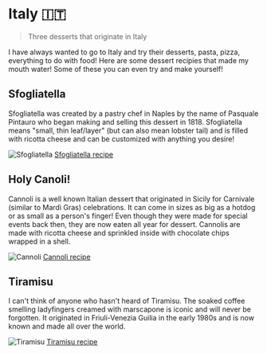# Italy 🇮🇹

> Three desserts that originate in Italy

I have always wanted to go to Italy and try their desserts, pasta, pizza, everything to do with food! Here 
are some dessert recipies that made my mouth water! Some of these you can even try and make yourself!

## Sfogliatella

Sfogliatella was created by a pastry chef in Naples by the name of Pasquale Pintauro who began making and selling
this dessert in 1818. Sfogliatella means "small, thin leaf/layer" (but can also mean lobster tail) and is filled with ricotta
cheese and can be customized with anything you desire!


<img src="https://www.nonnabox.com/wp-content/uploads/sfogliatelle-01-500x472.jpg" alt="Sfogliatella">
<a href="https://www.nonnabox.com/authentic-italian-sfogliatelle-recipe/">Sfogliatella recipe</a>

## Holy Canoli!

Cannoli is a well known Italian dessert that originated in Sicily for Carnivale (similar to Mardi Gras) celebrations. 
It can come in sizes as big as a hotdog or as small as a person's finger! Even though they were made for special events 
back then, they are now eaten all year for dessert. Cannolis are made with ricotta cheese and sprinkled inside with chocolate
chips wrapped in a shell.

<img src="https://www.browneyedbaker.com/wp-content/uploads/2010/01/cannoli-65-754.jpg" alt="Cannoli">
<a href="https://www.cookingclassy.com/cannoli/">Cannoli recipe</a>


## Tiramisu

I can't think of anyone who hasn't heard of Tiramisu. The soaked coffee smelling ladyfingers creamed with marscapone 
is iconic and will never be forgotten. It originated in Friuli-Venezia Guilia in the early 1980s and is now known and made
all over the world.

<img src="https://www.culinaryhill.com/wp-content/uploads/2020/09/Tiramisu-Recipe-Culinary-Hill-HR-03SQ.jpg" alt="Tiramisu">
<a href="https://cooking.nytimes.com/recipes/1018684-classic-tiramisu">Tiramisu recipe</a>